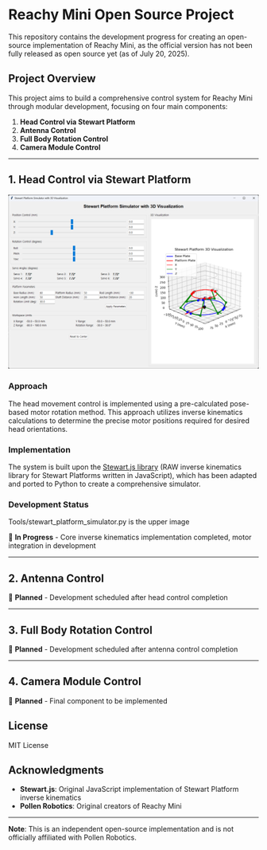 # Reachy Mini Open Source Project

This repository contains the development progress for creating an open-source implementation of Reachy Mini, as the official version has not been fully released as open source yet (as of July 20, 2025).

## Project Overview

This project aims to build a comprehensive control system for Reachy Mini through modular development, focusing on four main components:

1. **Head Control via Stewart Platform**
2. **Antenna Control**
3. **Full Body Rotation Control**
4. **Camera Module Control**

---

## 1. Head Control via Stewart Platform

![Stewart Platform Simulator](images/Stewart%20Platform%20SImulatior%20image.png)

### Approach
The head movement control is implemented using a pre-calculated pose-based motor rotation method. This approach utilizes inverse kinematics calculations to determine the precise motor positions required for desired head orientations.

### Implementation
The system is built upon the [Stewart.js library](https://github.com/rawify/Stewart.js) (RAW inverse kinematics library for Stewart Platforms written in JavaScript), which has been adapted and ported to Python to create a comprehensive simulator.

### Development Status
Tools/stewart_platform_simulator.py is the upper image

🚧 **In Progress** - Core inverse kinematics implementation completed, motor integration in development

---

## 2. Antenna Control
🔄 **Planned** - Development scheduled after head control completion

---

## 3. Full Body Rotation Control
🔄 **Planned** - Development scheduled after antenna control completion

---

## 4. Camera Module Control
🔄 **Planned** - Final component to be implemented

## License

MIT License

## Acknowledgments

- **Stewart.js**: Original JavaScript implementation of Stewart Platform inverse kinematics
- **Pollen Robotics**: Original creators of Reachy Mini

---

**Note**: This is an independent open-source implementation and is not officially affiliated with Pollen Robotics.